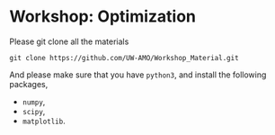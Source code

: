 # Workshop: Optimization

Please git clone all the materials

```
git clone https://github.com/UW-AMO/Workshop_Material.git
```

And please make sure that you have `python3`, and install the following packages,

* `numpy`,
* `scipy`,
* `matplotlib`.
